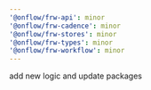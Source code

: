 ```yaml
---
'@onflow/frw-api': minor
'@onflow/frw-cadence': minor
'@onflow/frw-stores': minor
'@onflow/frw-types': minor
'@onflow/frw-workflow': minor
---
```


add new logic and update packages
